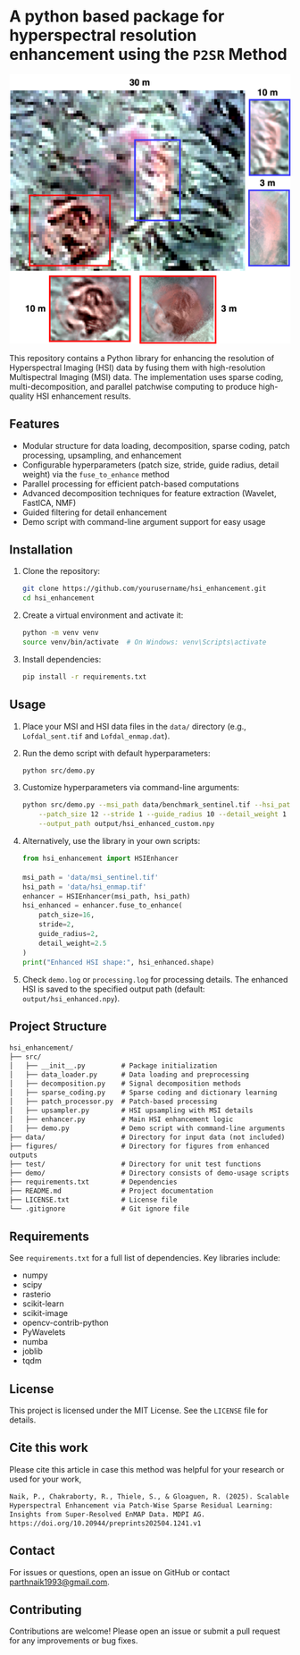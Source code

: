 # A python based package for hyperspectral resolution enhancement using the `P2SR` Method

![Output](figures/fig1.png)

This repository contains a Python library for enhancing the resolution of Hyperspectral Imaging (HSI) data by fusing them with high-resolution Multispectral Imaging (MSI) data. The implementation uses sparse coding, multi-decomposition, and parallel patchwise computing to produce high-quality HSI enhancement results.

## Features
- Modular structure for data loading, decomposition, sparse coding, patch processing, upsampling, and enhancement
- Configurable hyperparameters (patch size, stride, guide radius, detail weight) via the `fuse_to_enhance` method
- Parallel processing for efficient patch-based computations
- Advanced decomposition techniques for feature extraction (Wavelet, FastICA, NMF)
- Guided filtering for detail enhancement
- Demo script with command-line argument support for easy usage

## Installation

1. Clone the repository:
   ```bash
   git clone https://github.com/yourusername/hsi_enhancement.git
   cd hsi_enhancement
   ```

2. Create a virtual environment and activate it:
   ```bash
   python -m venv venv
   source venv/bin/activate  # On Windows: venv\Scripts\activate
   ```

3. Install dependencies:
   ```bash
   pip install -r requirements.txt
   ```

## Usage

1. Place your MSI and HSI data files in the `data/` directory (e.g., `Lofdal_sent.tif` and `Lofdal_enmap.dat`).

2. Run the demo script with default hyperparameters:
   ```bash
   python src/demo.py
   ```

3. Customize hyperparameters via command-line arguments:
   ```bash
   python src/demo.py --msi_path data/benchmark_sentinel.tif --hsi_path data/benchmark_enmap.tif \
       --patch_size 12 --stride 1 --guide_radius 10 --detail_weight 1 \
       --output_path output/hsi_enhanced_custom.npy
   ```

4. Alternatively, use the library in your own scripts:
   ```python
   from hsi_enhancement import HSIEnhancer

   msi_path = 'data/msi_sentinel.tif'
   hsi_path = 'data/hsi_enmap.tif'
   enhancer = HSIEnhancer(msi_path, hsi_path)
   hsi_enhanced = enhancer.fuse_to_enhance(
       patch_size=16,
       stride=2,
       guide_radius=2,
       detail_weight=2.5
   )
   print("Enhanced HSI shape:", hsi_enhanced.shape)
   ```

5. Check `demo.log` or `processing.log` for processing details. The enhanced HSI is saved to the specified output path (default: `output/hsi_enhanced.npy`).

## Project Structure
```
hsi_enhancement/
├── src/
│   ├── __init__.py         # Package initialization
│   ├── data_loader.py      # Data loading and preprocessing
│   ├── decomposition.py    # Signal decomposition methods
│   ├── sparse_coding.py    # Sparse coding and dictionary learning
│   ├── patch_processor.py  # Patch-based processing
│   ├── upsampler.py        # HSI upsampling with MSI details
│   ├── enhancer.py         # Main HSI enhancement logic
│   ├── demo.py             # Demo script with command-line arguments
├── data/                   # Directory for input data (not included) 
├── figures/                # Directory for figures from enhanced outputs
├── test/                   # Directory for unit test functions
├── demo/                   # Directory consists of demo-usage scripts
├── requirements.txt        # Dependencies
├── README.md               # Project documentation
├── LICENSE.txt             # License file
└── .gitignore              # Git ignore file
```

## Requirements
See `requirements.txt` for a full list of dependencies. Key libraries include:
- numpy
- scipy
- rasterio
- scikit-learn
- scikit-image
- opencv-contrib-python
- PyWavelets
- numba
- joblib
- tqdm

## License
This project is licensed under the MIT License. See the `LICENSE` file for details.

## Cite this work

Please cite this article in case this method was helpful for your research or used for your work,

```Citation
Naik, P., Chakraborty, R., Thiele, S., & Gloaguen, R. (2025). Scalable Hyperspectral Enhancement via Patch-Wise Sparse Residual Learning: Insights from Super-Resolved EnMAP Data. MDPI AG. https://doi.org/10.20944/preprints202504.1241.v1
```

## Contact

For issues or questions, open an issue on GitHub or contact [parthnaik1993@gmail.com](mailto:parthnaik1993@gmail.com).

## Contributing
Contributions are welcome! Please open an issue or submit a pull request for any improvements or bug fixes.

